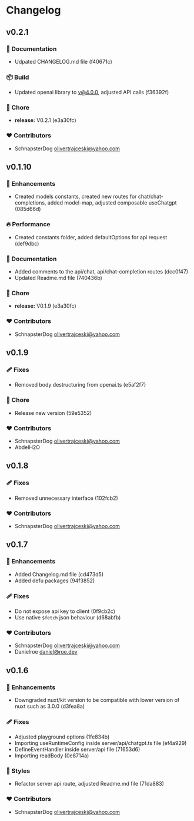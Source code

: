 
# Changelog

## v0.2.1

### 📖 Documentation

  - Udpated CHANGELOG.md file (f40671c)

### 📦 Build

  - Updated openai library to v@4.0.0, adjusted API calls (f36392f)

### 🏡 Chore

  - **release:** V0.2.1 (e3a30fc)

### ❤️  Contributors

- SchnapsterDog <olivertrajceski@yahoo.com>

## v0.1.10


### 🚀 Enhancements

  - Created models constants, created new routes for chat/chat-completions, added model-map, adjusted composable useChatgpt (085d66d)

### 🔥 Performance

  - Created constants folder, added defaultOptions for api request (def9dbc)

### 📖 Documentation

  - Added comments to the api/chat, api/chat-completion routes (dcc0f47)
  - Updated Readme.md file (740436b)

### 🏡 Chore

  - **release:** V0.1.9 (e3a30fc)

### ❤️  Contributors

- SchnapsterDog <olivertrajceski@yahoo.com>

## v0.1.9


### 🩹 Fixes

  - Removed body destructuring from openai.ts (e5af2f7)

### 🏡 Chore

  - Release new version (59e5352)

### ❤️  Contributors

- SchnapsterDog <olivertrajceski@yahoo.com>
- AbdelH2O

## v0.1.8


### 🩹 Fixes

  - Removed unnecessary interface (102fcb2)

### ❤️  Contributors

- SchnapsterDog <olivertrajceski@yahoo.com>

## v0.1.7


### 🚀 Enhancements

  - Added Changelog.md file (cd473d5)
  - Added defu packages (94f3852)

### 🩹 Fixes

  - Do not expose api key to client (0f9cb2c)
  - Use native `$fetch` json behaviour (d68abfb)

### ❤️  Contributors

- SchnapsterDog <olivertrajceski@yahoo.com>
- Danielroe <daniel@roe.dev>

## v0.1.6


### 🚀 Enhancements

  - Downgraded nuxt/kit version to be compatible with lower version of nuxt such as 3.0.0 (d3fea8a)

### 🩹 Fixes

  - Adjusted playground options (1fe834b)
  - Importing useRuntimeConfig inside server/api/chatgpt.ts file (ef4a929)
  - DefineEventHandler inside server/api file (71653d6)
  - Importing readBody (0e8714a)

### 🎨 Styles

  - Refactor server api route, adjusted Readme.md file (71da883)

### ❤️  Contributors

- SchnapsterDog <olivertrajceski@yahoo.com>

